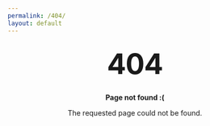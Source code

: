 ```yaml
---
permalink: /404/
layout: default
---
```


<style type="text/css" media="screen">
  .container404 {
    margin: 10px auto;
    max-width: 600px;
    text-align: center;
  }
  h1 {
    margin: 30px 0;
    font-size: 4em;
    line-height: 1;
    letter-spacing: -1px;
  }
</style>

<div class="container404">
  <h1>404</h1>
  <p><strong>Page not found :(</strong></p>
  <p>The requested page could not be found.</p>
</div>
